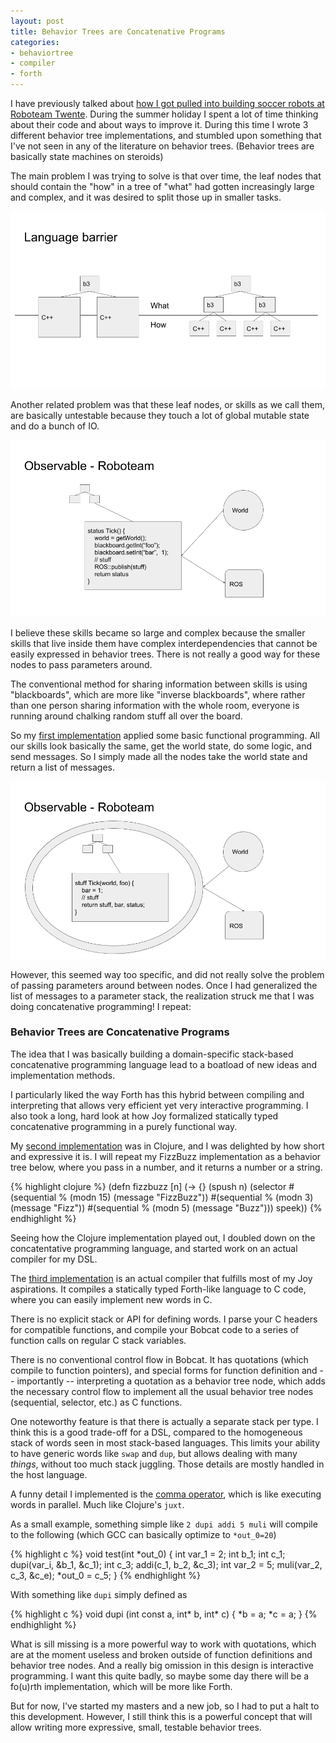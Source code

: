 ```yaml
---
layout: post
title: Behavior Trees are Concatenative Programs
categories:
- behaviortree
- compiler
- forth
---
```


I have previously talked about [how I got pulled into building soccer robots at Roboteam Twente](/2018/06/13/lego-ev3-robocup-robot.html). During the summer holiday I spent a lot of time thinking about their code and about ways to improve it. During this time I wrote 3 different behavior tree implementations, and stumbled upon something that I've not seen in any of the literature on behavior trees. (Behavior trees are basically state machines on steroids)

The main problem I was trying to solve is that over time, the leaf nodes that should contain the "how" in a tree of "what" had gotten increasingly large and complex, and it was desired to split those up in smaller tasks.

![Behavior tree - C++ language barrier](/images/bt/languagebarries.png)

Another related problem was that these leaf nodes, or skills as we call them, are basically untestable because they touch a lot of global mutable state and do a bunch of IO.

![mutable state behavior tree](/images/bt/mutablebt.png)

I believe these skills became so large and complex because the smaller skills that live inside them have complex interdependencies that cannot be easily expressed in behavior trees. There is not really a good way for these nodes to pass parameters around.

The conventional method for sharing information between skills is using "blackboards", which are more like "inverse blackboards", where rather than one person sharing information with the whole room, everyone is running around chalking random stuff all over the board.

So my [first implementation](https://github.com/pepijndevos/behavior3go) applied some basic functional programming. All our skills look basically the same, get the world state, do some logic, and send messages. So I simply made all the nodes take the world state and return a list of messages.

![functional behavior tree](/images/bt/functionalbt.png)

However, this seemed way too specific, and did not really solve the problem of passing parameters around between nodes. Once I had generalized the list of messages to a parameter stack, the realization struck me that I was doing concatenative programming! I repeat:

### Behavior Trees are Concatenative Programs

The idea that I was basically building a domain-specific stack-based concatenative programming language lead to a boatload of new ideas and implementation methods.

I particularly liked the way Forth has this hybrid between compiling and interpreting that allows very efficient yet very interactive programming. I also took a long, hard look at how Joy formalized statically typed concatenative programming in a purely functional way.

My [second implementation](https://gist.github.com/pepijndevos/15f65445eded496a89df6502e4fe1ef0) was in Clojure, and I was delighted by how short and expressive it is. I will repeat my FizzBuzz implementation as a behavior tree below, where you pass in a number, and it returns a number or a string.

{% highlight clojure %}
(defn fizzbuzz [n]
  (-> {}
    (spush n)
    (selector
      #(sequential %
          (modn 15)
          (message "FizzBuzz"))
      #(sequential %
          (modn 3)
          (message "Fizz"))
      #(sequential %
          (modn 5)
          (message "Buzz")))
    speek))
{% endhighlight %}

Seeing how the Clojure implementation played out, I doubled down on the concatentative programming language, and started work on an actual compiler for my DSL.

The [third implementation](https://github.com/pepijndevos/bobcat) is an actual compiler that fulfills most of my Joy aspirations. It compiles a statically typed Forth-like language to C code, where you can easily implement new words in C.

There is no explicit stack or API for defining words. I parse your C headers for compatible functions, and compile your Bobcat code to a series of function calls on regular C stack variables.

There is no conventional control flow in Bobcat. It has quotations (which compile to function pointers), and special forms for function definition and -- importantly -- interpreting a quotation as a behavior tree node, which adds the necessary control flow to implement all the usual behavior tree nodes (sequential, selector, etc.) as C functions.

One noteworthy feature is that there is actually a separate stack per type. I think this is a good trade-off for a DSL, compared to the homogeneous stack of words seen in most stack-based languages. This limits your ability to have generic words like `swap` and `dup`, but allows dealing with many _things_, without too much stack juggling. Those details are mostly handled in the host language.

A funny detail I implemented is the [comma operator](https://suhr.github.io/papers/calg.html), which is like executing words in parallel. Much like Clojure's `juxt`.

As a small example, something simple like `2 dupi addi 5 muli` will compile to the following (which GCC can basically optimize to `*out_0=20`)

{% highlight c %}
void test(int *out_0)
{
  int var_1 = 2;
  int b_1;
  int c_1;
  dupi(var_i, &b_1, &c_1);
  int c_3;
  addi(c_1, b_2, &c_3);
  int var_2 = 5;
  muli(var_2, c_3, &c_e);
  *out_0 = c_5;
}
{% endhighlight %}

With something like `dupi` simply defined as

{% highlight c %}
void dupi (int const a, int* b, int* c) {
    *b = a;
    *c = a;
}
{% endhighlight %}

What is sill missing is a more powerful way to work with quotations, which are at the moment useless and broken outside of function definitions and behavior tree nodes. And a really big omission in this design is interactive programming. I want this quite badly, so maybe some day there will be a fo(u)rth implementation, which will be more like Forth.

But for now, I've started my masters and a new job, so I had to put a halt to this development. However, I still think this is a powerful concept that will allow writing more expressive, small, testable behavior trees.
